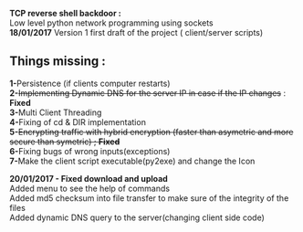 <b><h>TCP reverse shell backdoor :</h></b><br>
Low level python network programming using sockets <br>
<b>18/01/2017</b> Version 1 first draft of the project ( client/server scripts)<br>
<b><h2>Things missing :</h2></b>
<b>1-</b>Persistence (if clients computer restarts)<br>
<b>2-</b><s>Implementing Dynamic DNS for the server IP in case if the IP changes</s> : <b>Fixed</b><br>
<b>3-</b>Multi Client Threading<br>
<b>4-</b>Fixing of cd &  DIR implementation<br>
<b>5-</b><s>Encrypting traffic with hybrid encryption (faster than asymetric and more secure than symetric) ; <b>Fixed</b></s><br>
<b>6-</b>Fixing bugs of wrong inputs(exceptions)<br>
<b>7-</b>Make the client script executable(py2exe) and change the Icon<br>

<b>20/01/2017 - Fixed download and upload  </b><br>
Added menu to see the help of commands<br>
Added md5 checksum into file transfer to make sure of the integrity of the files<br>
Added dynamic DNS query to the server(changing client side code)
<br><br>


~~~~~~~~~~~~~~~~~~~~~~~~~~~~~~~~ By Salah Baddou ~~~~~~~~~~~~~~~~~~~~~~~~~~~~~~~~~~~
